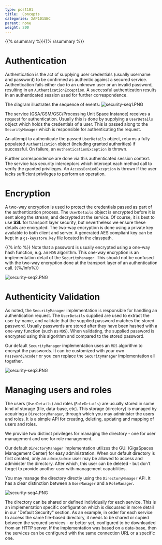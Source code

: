 ```yaml
---
type: post101
title:  Concepts
categories: XAP101SEC
parent: none
weight: 200
---
```


{{% ssummary %}}{{% /ssummary %}}

# Authentication

Authentication is the act of supplying user credentials (usually username and password) to be confirmed as authentic against a secured service. Authentication fails either due to an unknown user or an invalid password, resulting in an `AuthenticationException`. A successful authentication results in an authenticated session used for further correspondence.

The diagram illustrates the sequence of events:
![security-seq1.PNG](/attachment_files/security-seq1.PNG)

The service (GSA/GSM/GSC/Processing Unit Space Instance) receives a request for authentication. Usually this is done by supplying a `UserDetails` object which holds the credentials of a user. This is passed along to the `SecurityManager` which is responsible for authenticating the request.

An attempt to authenticate the passed `UserDetails` object, returns a fully populated `Authentication` object (including granted authorities) if successful. On failure, an `AuthenticationException` is thrown.

Further correspondence are done via this authenticated session context. The service has security interceptors which intercept each method call to verify the granted privileges. An `AccessDeniedException` is thrown if the user lacks sufficient privileges to perform an operation.

# Encryption

A two-way encryption is used to protect the credentials passed as part of the authentication process. The `UserDetails` object is encrypted before it is sent along the stream, and decrypted at the service. Of course, it is best to use **SSL** for transport layer security, but nevertheless we ensure these details are encrypted. The two-way encryption is done using a private key available to both client and server. A generated AES compliant key can be kept in a `gs-keystore.key` file located in the classpath.

{{% info %}}
Note that a password is usually encrypted using a one-way hash function, e.g. an `MD5` algorithm. This one-way encryption is an implementation detail of the `SecurityManager`. This should not be confused with the two-way encryption done at the transport layer of an authentication call.
{{%/info%}}

![security-seq2.PNG](/attachment_files/security-seq2.PNG)

# Authenticity Validation

As noted, the `SecurityManager` implementation is responsible for handling an authentication request. The `UserDetails` supplied are used to extract the user by-name, and validate that the supplied password matches the stored password. Usually passwords are stored after they have been hashed with a one-way function (such as `MD5`). When validating, the supplied password is encrypted using this algorithm and compared to the stored password.

Our default `SecurityManager` implementation uses an `MD5` algorithm to encrypt the passwords. It can be customized with your own `PasswordEncoder` or you can replace the `SecurityManager` implementation all together.

![security-seq3.PNG](/attachment_files/security-seq3.PNG)

# Managing users and roles

The users (`UserDetails`) and roles (`RoleDetails`) are usually stored in some kind of storage (file, data-base, etc). This storage (directory) is managed by acquiring a `DirectoryManager`, through which you may administer the users and roles. It is a simple API for creating, deleting, updating and mapping of users and roles.

We provide two distinct privileges for managing the directory - one for user management and one for role management.

Our default `DirectoryManager` implementation utilizes the GUI (GigaSpaces Management Center) for easy administration. When our default directory is first created, only an `admin/admin` user may be allowed to access and administer the directory. After which, this user can be deleted - but don't forget to provide another user with management capabilities.

You may manage the directory directly using the `DirectoryManager` API. It has a clear distinction between a `UserManager` and a `RoleManager`.

![security-seq4.PNG](/attachment_files/security-seq4.PNG)

The directory can be shared or defined individually for each service. This is an implementation specific configuration which is discussed in more detail in our "Default Security" section. As an example, in order for each service to access the same file-based directory, it needs to be shared or copied between the secured services - or better yet, configured to be downloaded from an HTTP server. If the implementation was based on a data-base, then the services can be configured with the same connection URL or a specific one.
